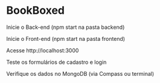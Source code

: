 # BookBoxed
Inicie o Back-end (npm start na pasta backend)

Inicie o Front-end (npm start na pasta frontend)

Acesse http://localhost:3000

Teste os formulários de cadastro e login

Verifique os dados no MongoDB (via Compass ou terminal)
